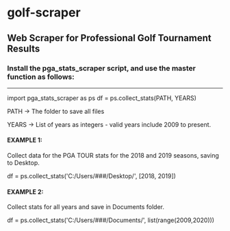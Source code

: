 # golf-scraper
## Web Scraper for Professional Golf Tournament Results

### Install the pga_stats_scraper script, and use the master function as follows:

------------------------------------------------------------

import pga_stats_scraper as ps
df = ps.collect_stats(PATH, YEARS)

PATH -> The folder to save all files

YEARS -> List of years as integers - valid years include 2009 to present.

#### EXAMPLE 1:

Collect data for the PGA TOUR stats for the 2018 and 2019 seasons, saving to Desktop.

df = ps.collect_stats('C:/Users/###/Desktop/', [2018, 2019])

#### EXAMPLE 2:

Collect stats for all years and save in Documents folder.

df = ps.collect_stats('C:/Users/###/Documents/', list(range(2009,2020)))
